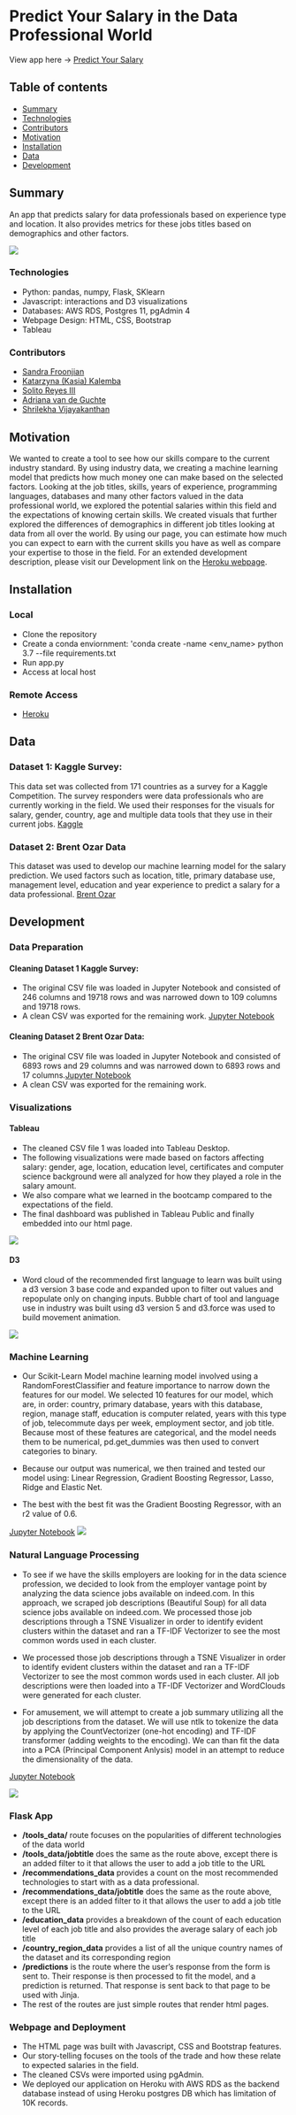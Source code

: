 # Predict Your Salary in the Data Professional World 
View app here -> [Predict Your Salary](https://predictyoursalaryy.herokuapp.com/)

## Table of contents
* [Summary](#summary)
* [Technologies](#technologies)
* [Contributors](#contributors)
* [Motivation](#motivation)
* [Installation](#installation)
* [Data](#data)
* [Development](#development)

## Summary
An app that predicts salary for data professionals based on experience type and location. It also provides metrics for these jobs titles based on demographics and other factors. 

![](images/frontpage.png)

### Technologies
* Python: pandas, numpy, Flask, SKlearn 
* Javascript: interactions and D3 visualizations 
* Databases: AWS RDS, Postgres 11, pgAdmin 4
* Webpage Design: HTML, CSS, Bootstrap 
* Tableau 

### Contributors
* [Sandra Froonjian](https://www.linkedin.com/in/sandrafroonjian/) 
* [Katarzyna (Kasia) Kalemba](https://www.linkedin.com/in/katarzynakalemba/)
* [Solito Reyes III](https://www.linkedin.com/in/solitoreyesiii/) 
* [Adriana van de Guchte](https://www.linkedin.com/in/adriana-van-de-guchte-6096791a3/) 
* [Shrilekha Vijayakanthan](https://www.linkedin.com/in/shrilekha-vijayakanthan-1986601b/) 

## Motivation
We wanted to create a tool to see how our skills compare to the current industry standard. By using industry data, we creating a machine learning model that predicts how much money one can make based on the selected factors. Looking at the job titles, skills, years of experience, programming languages, databases and many other factors valued in the data professional world, we explored the potential salaries within this field and the expectations of knowing certain skills. We created visuals that further explored the differences of demographics in different job titles looking at data from all over the world. By using our page, you can estimate how much you can expect to earn with the current skills you have as well as compare your expertise to those in the field. For an extended development description, please visit our Development link on the [Heroku webpage](https://predictyoursalaryy.herokuapp.com/development). 

## Installation 
### Local
* Clone the repository 
* Create a conda enviornment: 'conda create -name <env_name> python 3.7 --file requirements.txt
* Run app.py 
* Access at local host

### Remote Access
* [Heroku](https://predictyoursalaryy.herokuapp.com/)

## Data 
### Dataset 1: Kaggle Survey: 
This data set was collected from 171 countries as a survey for a Kaggle Competition. The survey responders were data professionals who are currently working in the field. We used their responses for the visuals for salary, gender, country, age and multiple data tools that they use in their current jobs. 
[Kaggle](https://www.kaggle.com/c/kaggle-survey-2019)

### Dataset 2: Brent Ozar Data
This dataset was used to develop our machine learning model for the salary prediction. We used factors such as location, title, primary database use, management level, education and year experience to predict a salary for a data professional. 
[Brent Ozar](https://www.brentozar.com/archive/2019/01/the-2019-data-professional-salary-survey-results/)


## Development 
### Data Preparation
#### Cleaning Dataset 1 Kaggle Survey: 
* The original CSV file was loaded in Jupyter Notebook and consisted of 246 columns and 19718 rows and was narrowed down to 109 columns and 19718 rows. 
* A clean CSV was exported for the remaining work. [Jupyter Notebook](https://nbviewer.jupyter.org/github/kasiakalemba/Predict-Your-Salary/blob/master/notebooks/data_cleaning_kasia.ipynb)

#### Cleaning Dataset 2 Brent Ozar Data: 
* The original CSV file was loaded in Jupyter Notebook and consisted of 6893 rows and 29 columns and was narrowed down to 6893 rows and 17 columns.[Jupyter Notebook](https://nbviewer.jupyter.org/github/kasiakalemba/Predict-Your-Salary/blob/master/notebooks/data_cleaning_sandy.ipynb)
* A clean CSV was exported for the remaining work. 

### Visualizations 

#### Tableau 
* The cleaned CSV file 1 was loaded into Tableau Desktop. 
* The following visualizations were made based on factors affecting salary: gender, age, location, education level, certificates and computer science background were all analyzed for how they played a role in the salary amount. 
* We also compare what we learned in the bootcamp compared to the expectations of the field. 
* The final dashboard was published in Tableau Public and finally embedded into our html page.

![](images/tableau.png)

#### D3 
* Word cloud of the recommended first language to learn was built using a d3 version 3 base code and expanded upon to filter out values and repopulate only on changing inputs. Bubble chart of tool and language use in industry was built using d3 version 5 and d3.force was used to build movement animation.

![](images/d3.png)


### Machine Learning 
* Our Scikit-Learn Model machine learning model involved using a RandomForestClassifier and feature importance to narrow down the features for our model. We selected 10 features for our model, which are, in order: country, primary database, years with this database, region, manage staff, education is computer related, years with this type of job, telecommute days per week, employment sector, and job title. Because most of these features are categorical, and the model needs them to be numerical, pd.get_dummies was then used to convert categories to binary.

* Because our output was numerical, we then trained and tested our model using: Linear Regression, Gradient Boosting Regressor, Lasso, Ridge and Elastic Net. 

* The best with the best fit was the Gradient Boosting Regressor, with an r2 value of 0.6.

[Jupyter Notebook](https://nbviewer.jupyter.org/github/kasiakalemba/Predict-Your-Salary/blob/master/notebooks/machine_learning_salary_data1.ipynb)
![](images/machinelearn.png)

### Natural Language Processing 
* To see if we have the skills employers are looking for in the data science profession, we decided to look from the employer vantage point by analyzing the data science jobs available on indeed.com. In this approach, we scraped job descriptions (Beautiful Soup) for all data science jobs available on indeed.com. We processed those job descriptions through a TSNE Visualizer in order to identify evident clusters within the dataset and ran a TF-IDF Vectorizer to see the most common words used in each cluster.

* We processed those job descriptions through a TSNE Visualizer in order to identify evident clusters within the dataset and ran a TF-IDF Vectorizer to see the most common words used in each cluster. All job descriptions were then loaded into a TF-IDF Vectorizer and WordClouds were generated for each cluster.

* For amusement, we will attempt to create a job summary utilizing all the job descriptions from the dataset. We will use ntlk to tokenize the data by applying the CountVectorizer (one-hot encoding) and TF-IDF transformer (adding weights to the encoding). We can than fit the data into a PCA (Principal Component Anlysis) model in an attempt to reduce the dimensionality of the data.

[Jupyter Notebook](https://nbviewer.jupyter.org/github/kasiakalemba/Predict-Your-Salary/blob/master/notebooks/NLP.ipynb)

![](images/webscapes.png)

### Flask App 
* **/tools_data/** route focuses on the popularities of different technologies of the data world
* **/tools_data/jobtitle** does the same as the route above, except there is an added filter to it that allows the user to add a job title to the URL
* **/recommendations_data** provides a count on the most recommended technologies to start with as a data professional.
* **/recommendations_data/jobtitle** does the same as the route above, except there is an added filter to it that allows the user to add a job title to the URL
* **/education_data** provides a breakdown of the count of each education level of each job title and also provides the average salary of each job title
* **/country_region_data** provides a list of all the unique country names of the dataset and its corresponding region
* **/predictions** is the route where the user’s response from the form is sent to. Their response is then processed to fit the model, and a prediction is returned. That response is sent back to that page to be used with Jinja.
* The rest of the routes are just simple routes that render html pages.
 
### Webpage and Deployment
* The HTML page was built with Javascript, CSS and Bootstrap features. 
* Our story-telling focuses on the tools of the trade and how these relate to expected salaries in the field. 
* The cleaned CSVs were imported using pgAdmin. 
* We deployed our application on Heroku with AWS RDS as the backend database instead of using Heroku postgres DB which has limitation of 10K records. 





